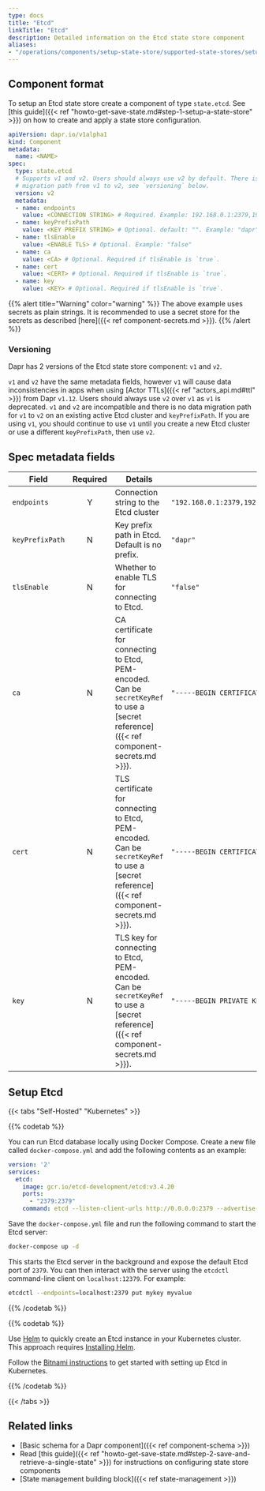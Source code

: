 ```yaml
---
type: docs
title: "Etcd"
linkTitle: "Etcd"
description: Detailed information on the Etcd state store component
aliases:
- "/operations/components/setup-state-store/supported-state-stores/setup-etcd/"
---
```


## Component format

To setup an Etcd state store create a component of type `state.etcd`. See [this guide]({{< ref "howto-get-save-state.md#step-1-setup-a-state-store" >}}) on how to create and apply a state store configuration.

```yaml
apiVersion: dapr.io/v1alpha1
kind: Component
metadata:
  name: <NAME>
spec:
  type: state.etcd
  # Supports v1 and v2. Users should always use v2 by default. There is no
  # migration path from v1 to v2, see `versioning` below.
  version: v2
  metadata:
  - name: endpoints
    value: <CONNECTION STRING> # Required. Example: 192.168.0.1:2379,192.168.0.2:2379,192.168.0.3:2379
  - name: keyPrefixPath
    value: <KEY PREFIX STRING> # Optional. default: "". Example: "dapr"
  - name: tlsEnable
    value: <ENABLE TLS> # Optional. Example: "false"
  - name: ca
    value: <CA> # Optional. Required if tlsEnable is `true`.
  - name: cert
    value: <CERT> # Optional. Required if tlsEnable is `true`.
  - name: key
    value: <KEY> # Optional. Required if tlsEnable is `true`.
```

{{% alert title="Warning" color="warning" %}}
The above example uses secrets as plain strings. It is recommended to use a secret store for the secrets as described [here]({{< ref component-secrets.md >}}).
{{% /alert %}}


### Versioning

Dapr has 2 versions of the Etcd state store component: `v1` and `v2`.

`v1` and `v2` have the same metadata fields, however `v1` will cause data inconsistencies in apps when using [Actor TTLs]({{< ref "actors_api.md#ttl" >}}) from Dapr `v1.12`.
Users should always use `v2` over `v1` as `v1` is deprecated.
`v1` and `v2` are incompatible and there is no data migration path for `v1` to `v2` on an existing active Etcd cluster and `keyPrefixPath`.
If you are using `v1`, you should continue to use `v1` until you create a new Etcd cluster or use a different `keyPrefixPath`, then use `v2`.

## Spec metadata fields

| Field              | Required | Details | Example |
|--------------------|:--------:|---------|---------|
| `endpoints`        | Y        | Connection string to the Etcd cluster | `"192.168.0.1:2379,192.168.0.2:2379,192.168.0.3:2379"`
| `keyPrefixPath`    | N        | Key prefix path in Etcd. Default is no prefix. | `"dapr"`
| `tlsEnable`        | N        | Whether to enable TLS for connecting to Etcd. | `"false"`
| `ca`               | N        | CA certificate for connecting to Etcd, PEM-encoded. Can be `secretKeyRef` to use a [secret reference]({{< ref component-secrets.md >}}).| `"-----BEGIN CERTIFICATE-----\nMIIC9TCCA..."`
| `cert`             | N        | TLS certificate for connecting to Etcd, PEM-encoded. Can be `secretKeyRef` to use a [secret reference]({{< ref component-secrets.md >}}).| `"-----BEGIN CERTIFICATE-----\nMIIDUTCC..."`
| `key`              | N        | TLS key for connecting to Etcd, PEM-encoded. Can be `secretKeyRef` to use a [secret reference]({{< ref component-secrets.md >}}).| `"-----BEGIN PRIVATE KEY-----\nMIIEpAIB..."`

## Setup Etcd

{{< tabs "Self-Hosted" "Kubernetes" >}}

{{% codetab %}}

You can run Etcd database locally using Docker Compose. Create a new file called `docker-compose.yml` and add the following contents as an example:

```yaml
version: '2'
services:
  etcd:
    image: gcr.io/etcd-development/etcd:v3.4.20
    ports:
      - "2379:2379"
    command: etcd --listen-client-urls http://0.0.0.0:2379 --advertise-client-urls http://0.0.0.0:2379```
```

Save the `docker-compose.yml` file and run the following command to start the Etcd server:

```sh
docker-compose up -d
```

This starts the Etcd server in the background and expose the default Etcd port of `2379`. You can then interact with the server using the `etcdctl` command-line client on `localhost:12379`. For example:

```sh
etcdctl --endpoints=localhost:2379 put mykey myvalue
```

{{% /codetab %}}

{{% codetab %}}

Use [Helm](https://helm.sh/) to quickly create an Etcd instance in your Kubernetes cluster. This approach requires [Installing Helm](https://github.com/helm/helm#install).

Follow the [Bitnami instructions](https://github.com/bitnami/charts/tree/main/bitnami/etcd) to get started with setting up Etcd in Kubernetes.

{{% /codetab %}}

{{< /tabs >}}

## Related links

- [Basic schema for a Dapr component]({{< ref component-schema >}})
- Read [this guide]({{< ref "howto-get-save-state.md#step-2-save-and-retrieve-a-single-state" >}}) for instructions on configuring state store components
- [State management building block]({{< ref state-management >}})
